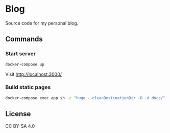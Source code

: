 # Blog

Source code for my personal blog.

## Commands

### Start server

```sh
docker-compose up
```

Visit [http://localhost:3000/](http://localhost:3000/)

### Build static pages

```sh
docker-compose exec app sh -c "hugo --cleanDestinationDir -D -d docs/"
```

## License

CC BY-SA 4.0
